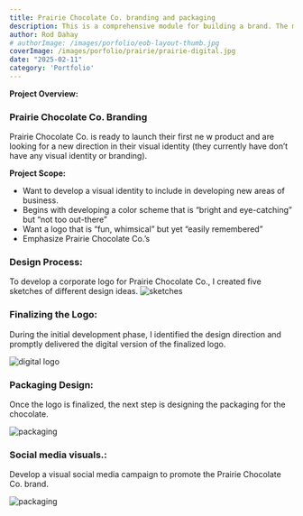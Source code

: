 ```yaml
---
title: Prairie Chocolate Co. branding and packaging
description: This is a comprehensive module for building a brand. The module will cover designing a logo using specifications and an understanding of branding components, developing company packaging, and producing print-ready promotional products to advertise Prairie Chocolate Co.
author: Rod Dahay
# authorImage: /images/porfolio/eob-layout-thumb.jpg
coverImage: /images/porfolio/prairie/prairie-digital.jpg
date: "2025-02-11"
category: 'Portfolio'
---
```



**Project Overview:**

### Prairie Chocolate Co. Branding

Prairie Chocolate Co. is ready to launch their first ne w product
and are looking for a new direction in their visual identity (they
currently have don’t have any visual identity or branding).

**Project Scope:**
+ Want to develop a visual identity to include in developing
new areas of business.
+ Begins with developing a color scheme that is “bright and
eye-catching” but “not too out-there”
+ Want a logo that is “fun, whimsical” but yet “easily
remembered”
+ Emphasize Prairie Chocolate Co.’s


### Design Process:
To develop a corporate logo for Prairie Chocolate Co., I created five sketches of different design ideas.
![sketches](/images/porfolio/prairie/prairie-sketches.jpg)


### Finalizing the Logo:
During the initial development phase, I identified the design direction and promptly delivered the digital version of the finalized logo.

![digital logo](/images/porfolio/prairie/prairie-digital.jpg)

### Packaging Design:
Once the logo is finalized, the next step is designing the packaging for the chocolate.

![packaging](/images/porfolio/prairie/prairie-packaging.jpg)

### Social media visuals.:
Develop a visual social media campaign to promote the Prairie Chocolate Co. brand.

![packaging](/images/porfolio/prairie/prairie-social-media.jpg)



